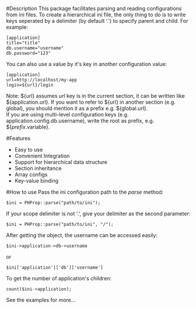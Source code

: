 #Description
This package facilitates parsing and reading configurations from ini files.
To create a hierarchical ini file, the only thing to do is to write keys seperated by a delimiter
(by default '.') to specify parent and child. For example:

    [application]
    title="title"
    db.username="username"
    db.password="123"

You can also use a value by it's key in another configuration value:

    [application]
    url=http://localhost/my-app
    login=${url}/login

Note: ${url} assumes *url* key is in the current section, it can be written like ${application.url}.
If you want to refer to ${url} in another section (e.g. global), you should mention it as a prefix e.g. ${global.url}.  
If you are using multi-level configuration keys (e.g. application.config.db.username), write the root as prefix, e.g. ${*prefix*.variable}.

#Features
- Easy to use
- Convenient Integration
- Support for hierarchical data structure
- Section inheritance
- Array configs
- Key-value binding

#How to use
Pass the ini configuration path to the *parse* method:

    $ini = PHProp::parse("path/to/ini");

If your scope delimiter is not '.', give your delimiter as the second parameter:

    $ini = PHProp::parse("path/to/ini", "/");

After getting the object, the username can be accessed easily:

    $ini->application->db->username 

or

    $ini['application']['db']['username']

To get the number of application's children:

    count($ini->application);

See the examples for more...
